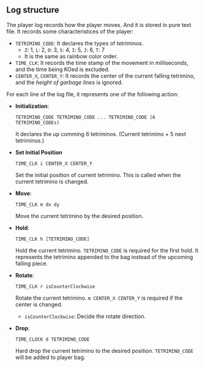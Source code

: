 ## Log structure
The player log records how the player moves. And it is stored in pure text file. It records some characteristices of the player:
- `TETRIMINO_CODE`: It declares the types of tetriminos.
  - `Z`: 1, `L`: 2, `O`: 3, `S`: 4, `I`: 5, `J`: 6, `T`: 7
  -  It is the same as rainbow color order.
- `TIME_CLK`: It records the time stamp of the movement in milliseconds, and the time being KOed is excluded.
- `CENTER_X`, `CENTER_Y`: It records the center of the current falling tetrimino, and the *height of garbage lines* is ignored.

For each line of the log file, it represents one of the following action:
- **Initialization**:
  ```
  TETRIMINO_CODE TETRIMINO_CODE ... TETRIMINO_CODE (6 TETRIMINO_CODEs)
  ```
  It declares the up comming 6 tetriminos. (Current tetrimino + 5 next tetriminos.)

- **Set Initial Position**  
  ```
  TIME_CLK i CENTER_X CENTER_Y
  ```
  Set the initial position of current tetrimino. This is called when the current tetrimino is changed.
- **Move**:
  ```
  TIME_CLK m dx dy
  ```
  Move the current tetrimino by the desired position.
  


- **Hold**:
  ```
  TIME_CLK h [TETRIMINO_CODE]
  ```
  Hold the current tetrimino. `TETRIMINO_CODE` is required for the first hold. It represents the tetrimino appended to the bag instead of the upcoming falling piece.
- **Rotate**:
  ```
  TIME_CLK r isCounterClockwise
  ```
  Rotate the current tetrimino. `m CENTER_X CENTER_Y` is required if the center is changed.
  - `isCounterClockwise`: Decide the rotate direction.
- **Drop**:
  ```
  TIME_CLOCK d TETRIMINO_CODE
  ```
  Hard drop the current tetrimino to the desired position. `TETRIMINO_CODE` will be added to player bag.